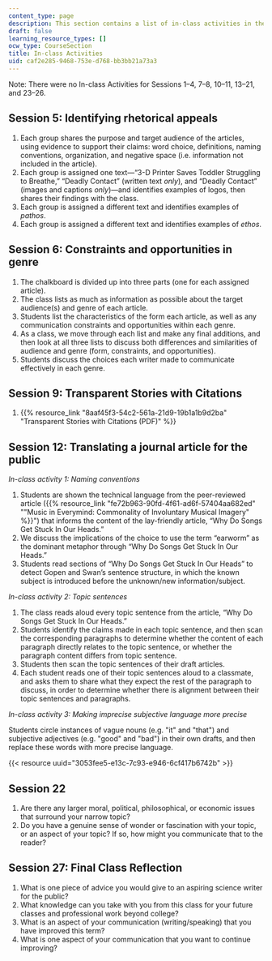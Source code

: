 ```yaml
---
content_type: page
description: This section contains a list of in-class activities in the course.
draft: false
learning_resource_types: []
ocw_type: CourseSection
title: In-class Activities
uid: caf2e285-9468-753e-d768-bb3bb21a73a3
---
```

Note: There were no In-class Activities for Sessions 1–4, 7–8, 10–11, 13–21, and 23–26.

## Session 5: Identifying rhetorical appeals

1. Each group shares the purpose and target audience of the articles, using evidence to support their claims: word choice, definitions, naming conventions, organization, and negative space (i.e. information not included in the article).
2. Each group is assigned one text—“3-D Printer Saves Toddler Struggling to Breathe,” “Deadly Contact” (written text *only*), and “Deadly Contact” (images and captions *only*)—and identifies examples of logos, then shares their findings with the class.
3. Each group is assigned a different text and identifies examples of *pathos*.
4. Each group is assigned a different text and identifies examples of *ethos*.

## Session 6: Constraints and opportunities in genre

1. The chalkboard is divided up into three parts (one for each assigned article).
2. The class lists as much as information as possible about the target audience(s) and genre of each article.
3. Students list the characteristics of the form each article, as well as any communication constraints and opportunities within each genre.
4. As a class, we move through each list and make any final additions, and then look at all three lists to discuss both differences and similarities of audience and genre (form, constraints, and opportunities).
5. Students discuss the choices each writer made to communicate effectively in each genre.

## Session 9: Transparent Stories with Citations

1. {{% resource_link "8aaf45f3-54c2-561a-21d9-19b1a1b9d2ba" "Transparent Stories with Citations (PDF)" %}}

## Session 12: Translating a journal article for the public

*In-class activity 1: Naming conventions*

1. Students are shown the technical language from the peer-reviewed article ({{% resource_link "fe72b963-90fd-4f61-ad6f-57404aa682ed" "\"Music in Everymind: Commonality of Involuntary Musical Imagery" %}}") that informs the content of the lay-friendly article, “Why Do Songs Get Stuck In Our Heads.”
2. We discuss the implications of the choice to use the term “earworm” as the dominant metaphor through “Why Do Songs Get Stuck In Our Heads.”
3. Students read sections of “Why Do Songs Get Stuck In Our Heads” to detect Gopen and Swan’s sentence structure, in which the known subject is introduced before the unknown/new information/subject.

*In-class activity 2: Topic sentences*

1. The class reads aloud every topic sentence from the article, “Why Do Songs Get Stuck In Our Heads.”
2. Students identify the claims made in each topic sentence, and then scan the corresponding paragraphs to determine whether the content of each paragraph directly relates to the topic sentence, or whether the paragraph content differs from topic sentence.
3. Students then scan the topic sentences of their draft articles.
4. Each student reads one of their topic sentences aloud to a classmate, and asks them to share what they expect the rest of the paragraph to discuss, in order to determine whether there is alignment between their topic sentences and paragraphs.

*In-class activity 3: Making imprecise subjective language more precise*

Students circle instances of vague nouns (e.g. "it" and "that") and subjective adjectives (e.g. "good" and "bad") in their own drafts, and then replace these words with more precise language.

{{< resource uuid="3053fee5-e13c-7c93-e946-6cf417b6742b" >}}

## Session 22

1. Are there any larger moral, political, philosophical, or economic issues that surround your narrow topic?
2. Do you have a genuine sense of wonder or fascination with your topic, or an aspect of your topic? If so, how might you communicate that to the reader?

## Session 27: Final Class Reflection

1. What is one piece of advice you would give to an aspiring science writer for the public?
2. What knowledge can you take with you from this class for your future classes and professional work beyond college?
3. What is an aspect of your communication (writing/speaking) that you have improved this term?
4. What is one aspect of your communication that you want to continue improving?